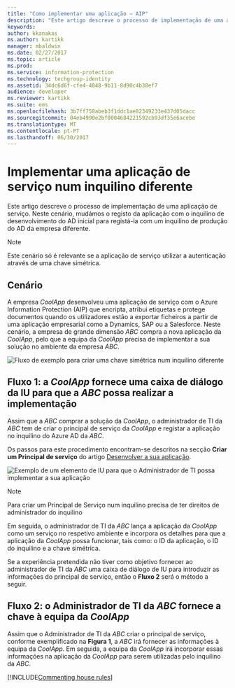 ```yaml
---
title: "Como implementar uma aplicação – AIP"
description: "Este artigo descreve o processo de implementação de uma aplicação de serviço num inquilino diferente daquele com que a aplicação foi desenvolvida de origem."
keywords: 
author: kkanakas
ms.author: kartikk
manager: mbaldwin
ms.date: 02/27/2017
ms.topic: article
ms.prod: 
ms.service: information-protection
ms.technology: techgroup-identity
ms.assetid: 34dc6d6f-cfe4-4848-9b11-8d90c4b38ef7
audience: developer
ms.reviewer: kartikk
ms.suite: ems
ms.openlocfilehash: 3b7ff758abeb3f1ddc1ae82349233e437d05dacc
ms.sourcegitcommit: 04eb4990e2bf0004684221592cb93df35e6acebe
ms.translationtype: MT
ms.contentlocale: pt-PT
ms.lasthandoff: 06/30/2017
---
```

# <a name="deploying-a-service-application-into-a-different-tenant"></a>Implementar uma aplicação de serviço num inquilino diferente

Este artigo descreve o processo de implementação de uma aplicação de serviço. Neste cenário, mudámos o registo da aplicação com o inquilino de desenvolvimento do AD inicial para registá-la com um inquilino de produção do AD da empresa diferente.

> [!Note]
> Este cenário só é relevante se a aplicação de serviço utilizar a autenticação através de uma chave simétrica.

## <a name="scenario"></a>Cenário
A empresa *CoolApp* desenvolveu uma aplicação de serviço com o Azure Information Protection (AIP) que encripta, atribui etiquetas e protege documentos quando os utilizadores estão a exportar ficheiros a partir de uma aplicação empresarial como a Dynamics, SAP ou a Salesforce. Neste cenário, a empresa de grande dimensão *ABC* compra a nova aplicação da *CoolApp*, pelo que a equipa da *CoolApp* precisa de implementar a sua solução no ambiente da empresa *ABC*. 

![Fluxo de exemplo para criar uma chave simétrica num inquilino diferente](../media/develop/service-app-provision.jpg)

## <a name="flow-1-coolapp-provides-a-ui-dialog-to-abc-to-implement-the-deployment"></a>Fluxo 1: a *CoolApp* fornece uma caixa de diálogo da IU para que a *ABC* possa realizar a implementação

Assim que a *ABC* comprar a solução da *CoolApp*, o administrador de TI da *ABC* tem de criar o principal de serviço da *CoolApp* e registar a aplicação no inquilino do Azure AD da *ABC*. 

Os passos para este procedimento encontram-se descritos na secção **Criar um Principal de serviço** do artigo [Desenvolver a sua aplicação](developing-your-application.md).

![Exemplo de um elemento de IU para que o Administrador de TI possa implementar a sua aplicação](../media/develop/how-to-deploy-app-UI.png)

> [!Note]
> Para criar um Principal de Serviço num inquilino precisa de ter direitos de administrador do inquilino

Em seguida, o administrador de TI da *ABC* lança a aplicação da *CoolApp* como um serviço no respetivo ambiente e incorpora os detalhes para que a aplicação da *CoolApp* possa funcionar, tais como: o ID da aplicação, o ID do inquilino e a chave simétrica.

Se a experiência pretendida não tiver como objetivo fornecer ao administrador de TI da *ABC* uma caixa de diálogo de IU para introduzir as informações do principal de serviço, então o **Fluxo 2** será o método a seguir.

## <a name="flow-2-abc-it-administrator-provides-the-key-to-the-coolapp-team"></a>Fluxo 2: o Administrador de TI da *ABC* fornece a chave à equipa da *CoolApp*

Assim que o Administrador de TI da *ABC* criar o principal de serviço, conforme exemplificado na **Figura 1**, a *ABC* irá fornecer as informações à equipa da *CoolApp*. Em seguida, a equipa da *CoolApp* irá incorporar essas informações na aplicação da *CoolApp* para serem utilizadas pelo inquilino da *ABC*.

[!INCLUDE[Commenting house rules](../includes/houserules.md)]